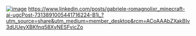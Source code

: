 [![image](https://github.com/user-attachments/assets/0a8c0ec0-9ece-4c47-885c-ce6ea4a46ffa)](https://www.linkedin.com/posts/gabriele-romagnolixr_minecraft-ai-ugcPost-7313891005441716224-B1i_?utm_source=share&utm_medium=member_desktop&rcm=ACoAAAbZXakBIv3dUUeyXBKfnq58XyNESFvicZo)
https://www.linkedin.com/posts/gabriele-romagnolixr_minecraft-ai-ugcPost-7313891005441716224-B1i_?utm_source=share&utm_medium=member_desktop&rcm=ACoAAAbZXakBIv3dUUeyXBKfnq58XyNESFvicZo
